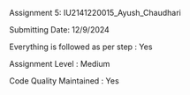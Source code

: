 Assignment 5: IU2141220015_Ayush_Chaudhari

Submitting Date: 12/9/2024

Everything is followed as per step : Yes

Assignment Level : Medium

Code Quality Maintained : Yes
